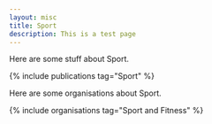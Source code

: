 ```yaml
---
layout: misc
title: Sport
description: This is a test page
---
```


Here are some stuff about Sport.

{% include publications tag="Sport" %}

Here are some organisations about Sport.

{% include organisations tag="Sport and Fitness" %}